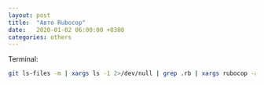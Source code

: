 ```yaml
---
layout: post
title:  "Авто Rubocop"
date:   2020-01-02 06:00:00 +0300
categories: others
---
```


Terminal:

```bash
git ls-files -m | xargs ls -1 2>/dev/null | grep .rb | xargs rubocop -a --force-exclusion
```
